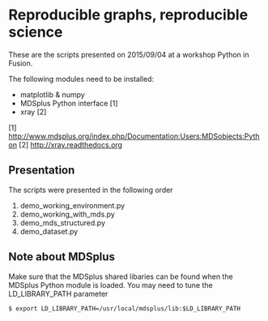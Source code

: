Reproducible graphs, reproducible science
=========================================

These are the scripts presented on 2015/09/04 at a workshop Python in Fusion.

The following modules need to be installed:

* matplotlib & numpy
* MDSplus Python interface [1] 
* xray [2]

[1] http://www.mdsplus.org/index.php/Documentation:Users:MDSobjects:Python
[2] http://xray.readthedocs.org

Presentation
------------

The scripts were presented in the following order

1. demo_working_environment.py
2. demo_working_with_mds.py
3. demo_mds_structured.py
4. demo_dataset.py

Note about MDSplus
------------------

Make sure that the MDSplus shared libaries can be found when the MDSplus Python
module is loaded.  You may need to tune the LD_LIBRARY_PATH parameter

    $ export LD_LIBRARY_PATH=/usr/local/mdsplus/lib:$LD_LIBRARY_PATH
